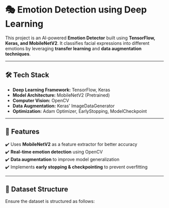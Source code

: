 # 🎭 Emotion Detection using Deep Learning  

This project is an AI-powered **Emotion Detector** built using **TensorFlow, Keras, and MobileNetV2**. It classifies facial expressions into different emotions by leveraging **transfer learning** and **data augmentation techniques**.  

---

## 🛠️ Tech Stack  
- **Deep Learning Framework:** TensorFlow, Keras  
- **Model Architecture:** MobileNetV2 (Pretrained)  
- **Computer Vision:** OpenCV  
- **Data Augmentation:** Keras' ImageDataGenerator  
- **Optimization:** Adam Optimizer, EarlyStopping, ModelCheckpoint  

---

## 📌 Features  
✔️ Uses **MobileNetV2** as a feature extractor for better accuracy  
✔️ **Real-time emotion detection** using OpenCV  
✔️ **Data augmentation** to improve model generalization  
✔️ Implements **early stopping & checkpointing** to prevent overfitting  

---

## 📂 Dataset Structure  
Ensure the dataset is structured as follows:  

